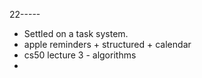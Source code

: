 22-----
- Settled on a task system.
- apple reminders + structured + calendar
- cs50 lecture 3 - algorithms
- 
